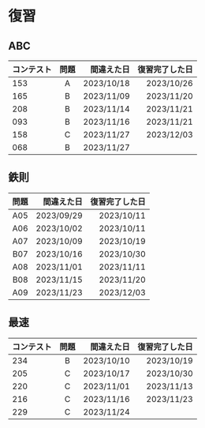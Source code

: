# 復習

## ABC

| コンテスト | 問題 | 間違えた日 | 復習完了した日 |
| :--------- | :--: | ---------: | ---------: |
| 153        |  A   | 2023/10/18 | 2023/10/26 |⚪︎2023/10/23 ⚪︎2023/10/26 ※割算で
| 165        |  B   | 2023/11/09 | 2023/11/20 |⚪︎2023/11/13 ⚪︎2023/11/20
| 208        |  B   | 2023/11/14 | 2023/11/21 |×2023/11/17 ⚪︎2023/11/19 ⚪︎2023/11/21
| 093        |  B   | 2023/11/16 | 2023/11/21 |⚪︎2023/11/19 ⚪︎2023/11/21
| 158        |  C   | 2023/11/27 | 2023/12/03 |⚪︎2023/11/30 ⚪︎2023/12/03
| 068        |  B   | 2023/11/27 ||×2023/11/30 ⚪︎2023/12/03

## 鉄則 

| 問題 | 間違えた日 | 復習完了した日 |
| --: | ---------: | ---------: |
| A05 | 2023/09/29 | 2023/10/11 |×2023/10/03 ⚪︎2023/10/04 ⚪︎2023/10/11
| A06 | 2023/10/02 | 2023/10/11 |一次元累積和 ⚪︎2023/10/04 ⚪︎2023/10/11
| A07 | 2023/10/09 | 2023/10/19 |一次元累積和 ×2023/10/12 ⚪︎2023/10/14 ⚪︎2023/10/19
| B07 | 2023/10/16 | 2023/10/30 |一次元累積和 ×2023/10/19 ⚪︎2023/10/23 ×2023/10/26 ⚪︎2023/10/30
| A08 | 2023/11/01 | 2023/11/11 |二次元累積和 ×2023/11/5 ⚪︎2023/11/8 ⚪︎2023/11/11
| B08 | 2023/11/15 | 2023/11/20 |二次元累積和 ⚪︎2023/11/17 ⚪︎2023/11/20
| A09 | 2023/11/23 | 2023/12/03 |二次元累積和 ×2023/11/28 ⚪︎2023/12/02 ⚪︎2023/12/04 ※H,Wを+2にする理由（1の累積和求める分と座標が端の場合に+1できるよう） 

## 最速

| コンテスト | 問題 | 間違えた日 | 復習完了した日 |
| :--------- | :--: | ---------: | ---------: |
| 234        |  B   | 2023/10/10 | 2023/10/19 |⚪︎2023/10/14 ⚪︎2023/10/19
| 205        |  C   | 2023/10/17 | 2023/10/30 |×2023/10/24 ⚪︎2023/10/30
| 220        |  C   | 2023/11/01 | 2023/11/13 |×2023/11/6 ⚪︎2023/11/08 ⚪︎2023/11/13
| 216        |  C   | 2023/11/16 | 2023/11/23 |×2023/11/19 ⚪︎2023/11/21 ⚪︎2023/11/23
| 229        |  C   | 2023/11/24 ||貪欲法 ×2023/11/28 ×2023/12/02 ⚪︎2023/12/04

